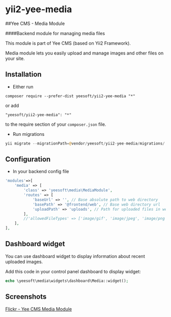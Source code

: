 # yii2-yee-media

##Yee CMS - Media Module

####Backend module for managing media files 

This module is part of Yee CMS (based on Yii2 Framework).

Media module lets you easily upload and manage images and other files on your site. 

Installation
------------

- Either run

```
composer require --prefer-dist yeesoft/yii2-yee-media "*"
```

or add

```
"yeesoft/yii2-yee-media": "*"
```

to the require section of your `composer.json` file.

- Run migrations

```php
yii migrate --migrationPath=@vendor/yeesoft/yii2-yee-media/migrations/
```

Configuration
------
- In your backend config file

```php
'modules'=>[
    'media' => [
        'class' => 'yeesoft\media\MediaModule',
        'routes' => [
            'baseUrl' => '', // Base absolute path to web directory
            'basePath' => '@frontend/web', // Base web directory url
            'uploadPath' => 'uploads', // Path for uploaded files in web directory
        ],
        //'allowedFileTypes' => ['image/gif', 'image/jpeg', 'image/png'], //allowed for upload file types
    ],
],
```

Dashboard widget
-------  

You can use dashboard widget to display information about recent uploaded images.

Add this code in your control panel dashboard to display widget:
```php
echo \yeesoft\media\widgets\dashboard\Media::widget();
```

Screenshots
-------  

[Flickr - Yee CMS Media Module](https://www.flickr.com/photos/134050409@N07/sets/72157656737020391)

